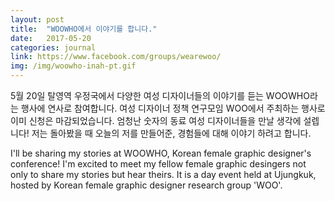 ```yaml
---
layout: post
title:  "WOOWHO에서 이야기를 합니다."
date:   2017-05-20
categories: journal
link: https://www.facebook.com/groups/wearewoo/
img: /img/woowho-inah-pt.gif
---
```

5월 20일 탈영역 우정국에서 다양한 여성 디자이너들의 이야기를 듣는 WOOWHO라는 행사에 연사로 참여합니다. 여성 디자이너 정책 연구모임 WOO에서 주최하는 행사로 이미 신청은 마감되었습니다. 엄청난 숫자의 동료 여성 디자이너들을 만날 생각에 설렙니다! 저는 돌아봤을 때 오늘의 저를 만들어준, 경험들에 대해 이야기 하려고 합니다. 

I'll be sharing my stories at WOOWHO, Korean female graphic designer's conference! I'm excited to meet my fellow female graphic desingers not only to share my stories but hear theirs. It is a day event held at Ujungkuk, hosted by Korean female graphic designer research group 'WOO'.